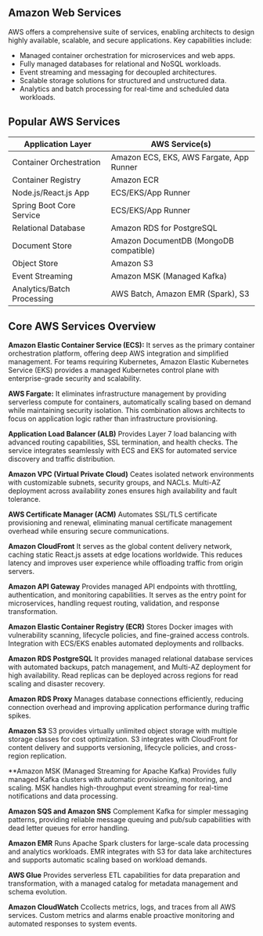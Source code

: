 ## Amazon Web Services	

AWS offers a comprehensive suite of services, enabling architects to design highly available, scalable, and secure applications. 
Key capabilities include:
- Managed container orchestration for microservices and web apps.
- Fully managed databases for relational and NoSQL workloads.
- Event streaming and messaging for decoupled architectures.
- Scalable storage solutions for structured and unstructured data.
- Analytics and batch processing for real-time and scheduled data workloads.

## Popular AWS Services
| Application Layer          | AWS Service(s)                           |
|----------------------------|------------------------------------------|
| Container Orchestration    | Amazon ECS, EKS, AWS Fargate, App Runner |
| Container Registry         | Amazon ECR                               |
| Node.js/React.js App       | ECS/EKS/App Runner                       |
| Spring Boot Core Service   | ECS/EKS/App Runner                       |
| Relational Database        | Amazon RDS for PostgreSQL                |
| Document Store             | Amazon DocumentDB (MongoDB compatible)   |
| Object Store               | Amazon S3                                |
| Event Streaming            | Amazon MSK (Managed Kafka)               |
| Analytics/Batch Processing | AWS Batch, Amazon EMR (Spark), S3        |


## Core AWS Services Overview

**Amazon Elastic Container Service (ECS):**
It serves as the primary container orchestration platform, offering deep AWS integration and simplified management. 
For teams requiring Kubernetes, Amazon Elastic Kubernetes Service (EKS) provides a managed Kubernetes control plane with enterprise-grade security and scalability.

**AWS Fargate:**
It eliminates infrastructure management by providing serverless compute for containers, automatically scaling based on demand while maintaining security isolation. 
This combination allows architects to focus on application logic rather than infrastructure provisioning.

**Application Load Balancer (ALB)**
Provides Layer 7 load balancing with advanced routing capabilities, SSL termination, and health checks. 
The service integrates seamlessly with ECS and EKS for automated service discovery and traffic distribution.

**Amazon VPC (Virtual Private Cloud)**
Ceates isolated network environments with customizable subnets, security groups, and NACLs. 
Multi-AZ deployment across availability zones ensures high availability and fault tolerance.

**AWS Certificate Manager (ACM)**
Automates SSL/TLS certificate provisioning and renewal, eliminating manual certificate management overhead while ensuring secure communications.

**Amazon CloudFront**
It serves as the global content delivery network, caching static React.js assets at edge locations worldwide. 
This reduces latency and improves user experience while offloading traffic from origin servers.

**Amazon API Gateway**
Provides managed API endpoints with throttling, authentication, and monitoring capabilities. 
It serves as the entry point for microservices, handling request routing, validation, and response transformation.

**Amazon Elastic Container Registry (ECR)** 
Stores Docker images with vulnerability scanning, lifecycle policies, and fine-grained access controls. 
Integration with ECS/EKS enables automated deployments and rollbacks.

**Amazon RDS PostgreSQL** 
It provides managed relational database services with automated backups, patch management, and Multi-AZ deployment for high availability. 
Read replicas can be deployed across regions for read scaling and disaster recovery.

**Amazon RDS Proxy**
Manages database connections efficiently, reducing connection overhead and improving application performance during traffic spikes.

**Amazon S3**
S3 provides virtually unlimited object storage with multiple storage classes for cost optimization. 
S3 integrates with CloudFront for content delivery and supports versioning, lifecycle policies, and cross-region replication.

**Amazon MSK (Managed Streaming for Apache Kafka)
Provides fully managed Kafka clusters with automatic provisioning, monitoring, and scaling. 
MSK handles high-throughput event streaming for real-time notifications and data processing.

**Amazon SQS and Amazon SNS**
Complement Kafka for simpler messaging patterns, providing reliable message queuing and pub/sub capabilities with dead letter queues for error handling.

**Amazon EMR**
Runs Apache Spark clusters for large-scale data processing and analytics workloads. 
EMR integrates with S3 for data lake architectures and supports automatic scaling based on workload demands.

**AWS Glue**
Provides serverless ETL capabilities for data preparation and transformation, with a managed catalog for metadata management and schema evolution.

**Amazon CloudWatch**
Ccollects metrics, logs, and traces from all AWS services. 
Custom metrics and alarms enable proactive monitoring and automated responses to system events.



